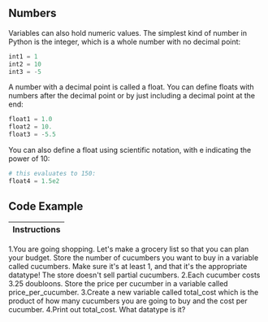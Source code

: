 ## Numbers

Variables can also hold numeric values. The simplest kind of number in Python is the integer, which is a whole number with no decimal point:

```python
int1 = 1
int2 = 10
int3 = -5
```

A number with a decimal point is called a float. You can define floats with numbers after the decimal point or by just including a decimal point at the end:

``` python
float1 = 1.0
float2 = 10.
float3 = -5.5
```

You can also define a float using scientific notation, with e indicating the power of 10:

``` python
# this evaluates to 150:
float4 = 1.5e2
```

## Code Example
Instructions  | 
------------  | 
1.You are going shopping. Let's make a grocery list so that you can plan your budget. Store the number of cucumbers you want to buy in a variable called cucumbers. Make sure it's at least 1, and that it's the appropriate datatype! The store doesn't sell partial cucumbers.
2.Each cucumber costs 3.25 doubloons. Store the price per cucumber in a variable called price_per_cucumber.
3.Create a new variable called total_cost which is the product of how many cucumbers you are going to buy and the cost per cucumber.
4.Print out total_cost. What datatype is it? 

